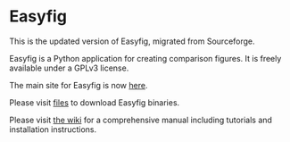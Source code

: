 Easyfig
=======

This is the updated version of Easyfig, migrated from Sourceforge.

Easyfig is a Python application for creating comparison figures. It is freely available under a GPLv3 license.

The main site for Easyfig is now [here](http://mjsull.github.io/Easyfig).

Please visit [files](http://mjsull.github.io/Easyfig/files.html) to download Easyfig binaries.

Please visit [the wiki](https://github.com/mjsull/Easyfig/wiki/) for a comprehensive manual including tutorials and installation instructions.
